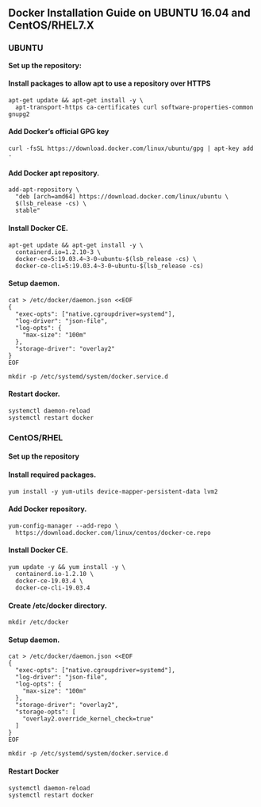 ## Docker Installation Guide on UBUNTU 16.04 and CentOS/RHEL7.X

### UBUNTU
**Set up the repository:**
#### Install packages to allow apt to use a repository over HTTPS
```
apt-get update && apt-get install -y \
  apt-transport-https ca-certificates curl software-properties-common gnupg2
  ```

#### Add Docker’s official GPG key
```
curl -fsSL https://download.docker.com/linux/ubuntu/gpg | apt-key add -
```

#### Add Docker apt repository.
```
add-apt-repository \
  "deb [arch=amd64] https://download.docker.com/linux/ubuntu \
  $(lsb_release -cs) \
  stable"
  ```

#### Install Docker CE.
```
apt-get update && apt-get install -y \
  containerd.io=1.2.10-3 \
  docker-ce=5:19.03.4~3-0~ubuntu-$(lsb_release -cs) \
  docker-ce-cli=5:19.03.4~3-0~ubuntu-$(lsb_release -cs)
  ```

#### Setup daemon.
```
cat > /etc/docker/daemon.json <<EOF
{
  "exec-opts": ["native.cgroupdriver=systemd"],
  "log-driver": "json-file",
  "log-opts": {
    "max-size": "100m"
  },
  "storage-driver": "overlay2"
}
EOF
```
```
mkdir -p /etc/systemd/system/docker.service.d
```

#### Restart docker.
```
systemctl daemon-reload
systemctl restart docker
```






### CentOS/RHEL
#### Set up the repository
#### Install required packages.
```
yum install -y yum-utils device-mapper-persistent-data lvm2
```

#### Add Docker repository.
```
yum-config-manager --add-repo \
  https://download.docker.com/linux/centos/docker-ce.repo
```
#### Install Docker CE.
```
yum update -y && yum install -y \
  containerd.io-1.2.10 \
  docker-ce-19.03.4 \
  docker-ce-cli-19.03.4
```
#### Create /etc/docker directory.
```
mkdir /etc/docker
```
#### Setup daemon.
```
cat > /etc/docker/daemon.json <<EOF
{
  "exec-opts": ["native.cgroupdriver=systemd"],
  "log-driver": "json-file",
  "log-opts": {
    "max-size": "100m"
  },
  "storage-driver": "overlay2",
  "storage-opts": [
    "overlay2.override_kernel_check=true"
  ]
}
EOF
```
```
mkdir -p /etc/systemd/system/docker.service.d
```

#### Restart Docker
```
systemctl daemon-reload
systemctl restart docker
```
